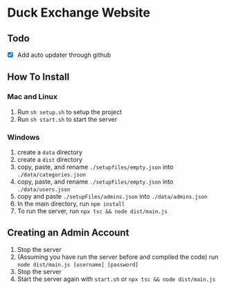# Duck Exchange Website

## Todo

- [X] Add auto updater through github


## How To Install

### Mac and Linux

1. Run `sh setup.sh` to setup the project <br>
2. Run `sh start.sh` to start the server

### Windows

1. create a `data` directory <br>
2. create a `dist` directory <br>
3. copy, paste, and rename `./setupfiles/empty.json` into `./data/categories.json`
4. copy, paste, and rename `./setupFiles/empty.json` into  `./data/users.json`
5. copy and paste `./setupFiles/admins.json` into `./data/admins.json` 
6. In the main directory, run `npm install`
7. To run the server, run `npx tsc && node dist/main.js`

## Creating an Admin Account

1. Stop the server
2. (Assuming you have run the server before and compiled the code) run `node dist/main.js [username] [password]`
3. Stop the server
4. Start the server again with `start.sh` or `npx tsc && node dist/main.js`
